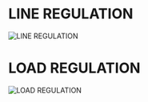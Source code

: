 # LINE REGULATION
![LINE REGULATION](https://user-images.githubusercontent.com/101441389/164708833-f437a9a0-732a-4605-a0de-64db7596c8a6.PNG)

# LOAD REGULATION
![LOAD REGULATION](https://user-images.githubusercontent.com/101441389/164709391-c26e1c05-3576-4f7b-8051-2140c65ecd9f.PNG)
